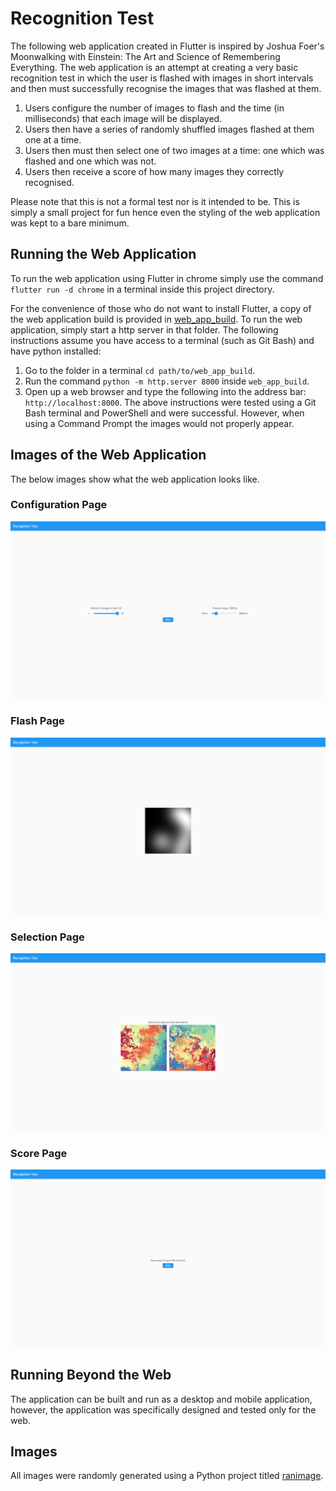 # Recognition Test
The following web application created in Flutter is inspired by Joshua Foer's Moonwalking with Einstein: The Art and Science of Remembering Everything. The web application is an attempt at creating a very basic recognition test in which the user is flashed with images in short intervals and then must successfully recognise the images that was flashed at them.
1. Users configure the number of images to flash and the time (in milliseconds) that each image will be displayed.
2. Users then have a series of randomly shuffled images flashed at them one at a time.
3. Users then must then select one of two images at a time: one which was flashed and one which was not.
4. Users then receive a score of how many images they correctly recognised.

Please note that this is not a formal test nor is it intended to be. This is simply a small project for fun hence even the styling of the web application was kept to a bare minimum.

## Running the Web Application
To run the web application using Flutter in chrome simply use the command `flutter run -d chrome` in a terminal inside this project directory.

For the convenience of those who do not want to install Flutter, a copy of the web application build is provided in [web_app_build](web_app_build). To run the web application, simply start a http server in that folder. The following instructions assume you have access to a terminal (such as Git Bash) and have python installed:
1. Go to the folder in a terminal `cd path/to/web_app_build`.
2. Run the command `python -m http.server 8000` inside `web_app_build`.
3. Open up a web browser and type the following into the address bar: `http://localhost:8000`.
The above instructions were tested using a Git Bash terminal and PowerShell and were successful. However, when using a Command Prompt the images would not properly appear.

## Images of the Web Application
The below images show what the web application looks like.

### Configuration Page
![Configuration Page](/screenshots/Configuration%20Page.png)
### Flash Page
![Flash Page](/screenshots/Flash%20Page.png)
### Selection Page
![Selection Page](/screenshots/Selection%20Page.png)
### Score Page
![Score Page](/screenshots/Score%20Page.png)

## Running Beyond the Web
The application can be built and run as a desktop and mobile application, however, the application was specifically designed and tested only for the web.

## Images
All images were randomly generated using a Python project titled [ranimage](https://pypi.org/project/randimage/).
